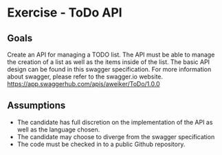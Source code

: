 # Exercise - ToDo API
## Goals
Create an API for managing a TODO list. The API must be able to manage the creation of a list
as well as the items inside of the list. The basic API design can be found in this swagger
specification. For more information about swagger, please refer to the swagger.io website.
https://app.swaggerhub.com/apis/aweiker/ToDo/1.0.0
## Assumptions
* The candidate has full discretion on the implementation of the API as well as the
language chosen.
* The candidate may choose to diverge from the swagger specification
* The code must be checked in to a public Github repository.